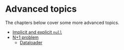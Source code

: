 Advanced topics
===============

The chapters below cover some more advanced topics.

- [Implicit and explicit `null`](implicit_and_explicit_null.md)
- [N+1 problem](n_plus_1.md)
    - [Dataloader](dataloader.md)
